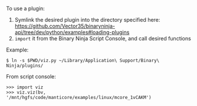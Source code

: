 To use a plugin:

1. Symlink the desired plugin into the directory specified here: https://github.com/Vector35/binaryninja-api/tree/dev/python/examples#loading-plugins
2. `import` it from the Binary Ninja Script Console, and call desired functions

Example:

```
$ ln -s $PWD/viz.py ~/Library/Application\ Support/Binary\ Ninja/plugins/

```

From script console:

```
>>> import viz
>>> viz.viz(bv, '/mnt/hgfs/code/manticore/examples/linux/mcore_1vCAKM')
```

